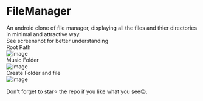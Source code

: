 # FileManager
An android clone of file manager, displaying all the files and thier directories in minimal and attractive way.
</br>
<bold>See screenshot for better understanding</bold>
</br>Root Path</br>
![image](https://user-images.githubusercontent.com/99603170/236693949-35f2ced0-df87-4541-a9e4-8e37643cb986.png)
</br>Music Folder</br>
![image](https://user-images.githubusercontent.com/99603170/236693962-e54795a4-011b-4be7-a89d-a81ef7172928.png)
</br>Create Folder and file</br>
![image](https://user-images.githubusercontent.com/99603170/236693978-ffc86a9d-c2dd-433a-be76-ea6a1bdd458f.png)

Don't forget to star⭐ the repo if you like what you see😉.

